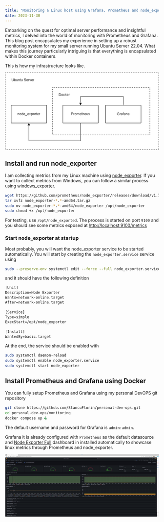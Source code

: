```yaml
---
title: "Monitoring a Linux host using Grafana, Prometheus and node_exporter"
date: 2023-11-30
---
```


Embarking on the quest for optimal server performance and insightful metrics, I delved into the world of monitoring with Prometheus and Grafana. This blog post encapsulates my experience in setting up a robust monitoring system for my small server running Ubuntu Server 22.04. What makes this journey particularly intriguing is that everything is encapsulated within Docker containers.

This is how my infrastructure looks like.

![diagram](/assets/img/posts/grafana_prometheus_and_node_exporter.png)

## Install and run node_exporter 

I am collecting metrics from my Linux machine using [node_exporter](https://github.com/prometheus/node_exporter/releases). If you want to collect metrics from Windows, you can follow a similar process using [windows_exporter](https://github.com/prometheus-community/windows_exporter).

```bash
wget https://github.com/prometheus/node_exporter/releases/download/v1.7.0/node_exporter-1.7.0.linux-amd64.tar.gz
tar xvfz node_exporter-*.*-amd64.tar.gz
sudo mv node_exporter-*.*-amd64/node_exporter /opt/node_exporter
sudo chmod +x /opt/node_exporter
```

For testing, use `/opt/node_exported`. The process is started on port `9100` and you should see some metrics exposed at [http://localhost:9100/metrics](http://localhost:9100/metrics)

### Start node_exporter at startup

Most probably, you will want the node_exporter service to be started automatically. You will start by creating the `node_exporter.service` service using

```bash
sudo --preserve-env systemctl edit --force --full node_exporter.service
```

and it should have the following definition

```
[Unit]
Description=Node Exporter
Wants=network-online.target
After=network-online.target

[Service]
Type=simple
ExecStart=/opt/node_exporter

[Install]
WantedBy=basic.target
```

At the end, the service should be enabled with

```bash
sudo systemctl daemon-reload
sudo systemctl enable node_exporter.service
sudo systemctl start node_exporter
```

## Install Prometheus and Grafana using Docker

You can fully setup Prometheus and Grafana using my personal DevOPS git repository

```bash
git clone https://github.com/StancuFlorin/personal-dev-ops.git
cd personal-dev-ops/monitoring
docker compose up &
```

The default username and password for Grafana is `admin:admin`. 

Grafana it is already configured with `Prometheus` as the default datasource and [Node Exporter Full](https://grafana.com/grafana/dashboards/1860-node-exporter-full/) dashboard in installed automatically to showcase linux metrics through Prometheus and node_exporter.

[![dashboard](/assets/img/posts/grafana_node_exporter_dashboard.png)](/assets/img/posts/grafana_node_exporter_dashboard.png)
